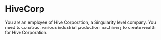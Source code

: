 # HiveCorp
You are an employee of Hive Corporation, a Singularity level company. You need to construct various industrial production machinery to create wealth for Hive Corporation.
